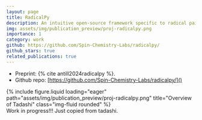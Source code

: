 ```yaml
---
layout: page
title: RadicalPy
description: An intuitive open-source framework specific to radical pair spin dynamics.
img: assets/img/publication_preview/proj-radicalpy.png
importance: 1
category: work
github: https://github.com/Spin-Chemistry-Labs/radicalpy/
github_stars: true
related_publications: true
---
```


- Preprint: {% cite antill2024radicalpy %}.
- Github repo: [https://github.com/Spin-Chemistry-Labs/radicalpy/]()

<div class="row">
    <div class="col-sm mt-3 mt-md-0">
        {% include figure.liquid loading="eager" path="assets/img/publication_preview/proj-radicalpy.png" title="Overview of Tadashi" class="img-fluid rounded" %}
    </div>
</div>
<div class="caption">
    Work in progress!!! Just copied from tadashi.
</div>

